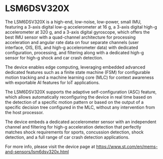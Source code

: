 # LSM6DSV320X

The LSM6DSV320X is a high-end, low-noise, low-power, small IMU, featuring a 3-axis digital low-g accelerometer at 16 g, a 3-axis digital high-g accelerometer at 320 g, and a 3-axis digital gyroscope, which offers the best IMU sensor with a quad-channel architecture for processing acceleration and angular rate data on four separate channels (user interface, OIS, EIS, and high-g accelerometer data) with dedicated configuration, processing, and filtering along with a dedicated high-g sensor for high-g shock and car crash detection.

The device enables edge computing, leveraging embedded advanced dedicated features such as a finite state machine (FSM) for configurable motion tracking and a machine learning core (MLC) for context awareness with exportable AI features for IoT applications.

The LSM6DSV320X supports the adaptive self-configuration (ASC) feature, which allows automatically reconfiguring the device in real time based on the detection of a specific motion pattern or based on the output of a specific decision tree configured in the MLC, without any intervention from the host processor.

The device embeds a dedicated accelerometer sensor with an independent channel and filtering for high-g acceleration detection that perfectly matches shock requirements for sports, concussion detection, shock detection, and a full range of car crash detection applications.

For more info, please visit the device page at https://www.st.com/en/mems-and-sensors/lsm6dsv320x.html


